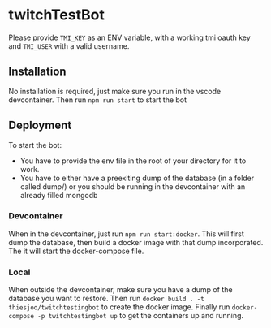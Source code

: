 # twitchTestBot

Please provide `TMI_KEY` as an ENV variable, with a working tmi oauth key and `TMI_USER` with a valid username.

## Installation

No installation is required, just make sure you run in the vscode devcontainer. Then run `npm run start` to start the bot

## Deployment

To start the bot:

- You have to provide the env file in the root of your directory for it to work.
- You have to either have a preexiting dump of the database (in a folder called dump/) or you should be running in the devcontainer with an already filled mongodb

### Devcontainer

When in the devcontainer, just run `npm run start:docker`. This will first dump the database, then build a docker image with that dump incorporated. The it will start the docker-compose file.

### Local

When outside the devcontainer, make sure you have a dump of the database you want to restore.
Then run `docker build . -t thiesjoo/twitchtestingbot` to create the docker image.
Finally run `docker-compose -p twitchtestingbot up` to get the containers up and running.
